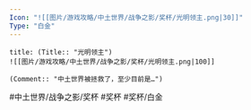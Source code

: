 ```yaml
---
Icon: "![[图片/游戏攻略/中土世界/战争之影/奖杯/光明领主.png|30]]"
Type: "白金"
---
```

```ad-common-platinum-trophy
title: (Title:: "光明领主")
![[图片/游戏攻略/中土世界/战争之影/奖杯/光明领主.png|100]]

(Comment:: "中土世界被拯救了，至少目前是…")
```

#中土世界/战争之影/奖杯 #奖杯 #奖杯/白金
